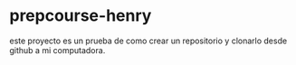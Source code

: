# prepcourse-henry
este proyecto es un prueba de como crear un repositorio y clonarlo desde github a mi computadora.

